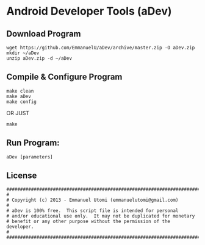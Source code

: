 Android Developer Tools (aDev)
===========

Download Program
---------------
    wget https://github.com/EmmanuelU/aDev/archive/master.zip -O aDev.zip
    mkdir ~/aDev
    unzip aDev.zip -d ~/aDev


Compile & Configure Program
---------------
    make clean
    make aDev
    make config

OR JUST

    make


Run Program:
---------------
    aDev [parameters]


License
------------------
    ############################################################################
    #
    # Copyright (c) 2013 - Emmanuel Utomi (emmanuelutomi@gmail.com)
    #
    # aDev is 100% free.  This script file is intended for personal
    # and/or educational use only.  It may not be duplicated for monetary
    # benefit or any other purpose without the permission of the developer.
    #
    ############################################################################
